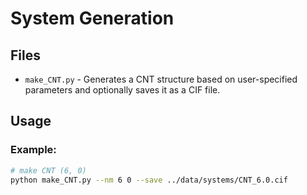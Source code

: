 # System Generation

## Files

- `make_CNT.py` - Generates a CNT structure based on user-specified parameters and optionally saves it as a CIF file.


## Usage

### Example:
```bash
# make CNT (6, 0)
python make_CNT.py --nm 6 0 --save ../data/systems/CNT_6.0.cif
```
